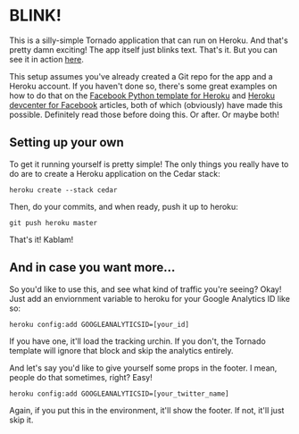 # BLINK!

This is a silly-simple Tornado application that can run on Heroku.  And that's pretty damn exciting!  The app itself just blinks text.  That's it.  But you can see it in action [here](http://blinky.herokuapp.com/HELLO%20WORLD).

This setup assumes you've already created a Git repo for the app and a Heroku account.  If you haven't done so, there's some great examples on how to do that on the [Facebook Python template for Heroku](https://github.com/heroku/facebook-template-python) and [Heroku devcenter for Facebook](http://devcenter.heroku.com/articles/facebook) articles, both of which (obviously) have made this possible.  Definitely read those before doing this.  Or after.  Or maybe both!


## Setting up your own

To get it running yourself is pretty simple!  The only things you really have to do are to create a Heroku application on the Cedar stack: 

	heroku create --stack cedar

Then, do your commits, and when ready, push it up to heroku:

	git push heroku master

That's it!  Kablam!

## And in case you want more...

So you'd like to use this, and see what kind of traffic you're seeing?  Okay!  Just add an enviornment variable to heroku for your Google Analytics ID like so:

	heroku config:add GOOGLEANALYTICSID=[your_id]

If you have one, it'll load the tracking urchin.  If you don't, the Tornado template will ignore that block and skip the analytics entirely.

And let's say you'd like to give yourself some props in the footer.  I mean, people do that sometimes, right?  Easy!

	heroku config:add GOOGLEANALYTICSID=[your_twitter_name]

Again, if you put this in the environment, it'll show the footer.  If not, it'll just skip it.
